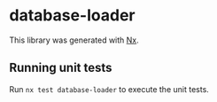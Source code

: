 # database-loader

This library was generated with [Nx](https://nx.dev).

## Running unit tests

Run `nx test database-loader` to execute the unit tests.
